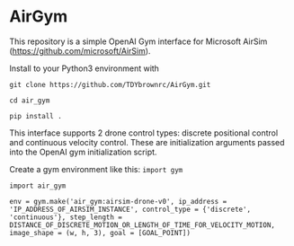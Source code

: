 # AirGym

This repository is a simple OpenAI Gym interface for Microsoft AirSim (https://github.com/microsoft/AirSim). 

Install to your Python3 environment with

`git clone https://github.com/TDYbrownrc/AirGym.git`

`cd air_gym`

`pip install .`

This interface supports 2 drone control types: discrete positional control and continuous velocity control. These are initialization arguments passed into the OpenAI gym initialization script.

Create a gym environment like this:
`import gym`

`import air_gym`

`env = gym.make('air_gym:airsim-drone-v0', ip_address = 'IP_ADDRESS_OF_AIRSIM_INSTANCE', control_type = {'discrete', 'continuous'}, step_length = DISTANCE_OF_DISCRETE_MOTION_OR_LENGTH_OF_TIME_FOR_VELOCITY_MOTION, image_shape = (w, h, 3), goal = [GOAL_POINT])`
